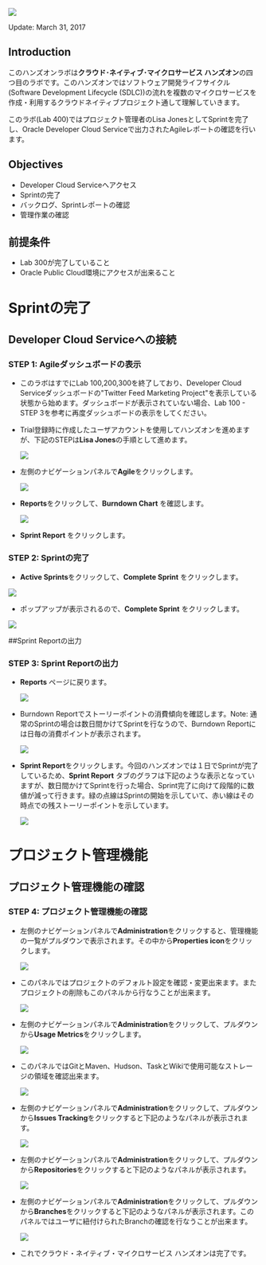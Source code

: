 ![](images/400/PictureTitle.png)

Update: March 31, 2017

## Introduction

このハンズオンラボは**クラウド･ネイティブ･マイクロサービス ハンズオン**の四つ目のラボです。このハンズオンではソフトウェア開発ライフサイクル(Software Development Lifecycle (SDLC))の流れを複数のマイクロサービスを作成・利用するクラウドネイティブプロジェクト通して理解していきます。

このラボ(Lab 400)ではプロジェクト管理者のLisa JonesとしてSprintを完了し、Oracle Developer Cloud Serviceで出力されたAgileレポートの確認を行います。

## Objectives
- Developer Cloud Serviceへアクセス
- Sprintの完了
- バックログ、Sprintレポートの確認
- 管理作業の確認


## 前提条件

- Lab 300が完了していること
- Oracle Public Cloud環境にアクセスが出来ること


# Sprintの完了

## Developer Cloud Serviceへの接続

### **STEP 1**: Agileダッシュボードの表示

- このラボはすでにLab 100,200,300を終了しており、Developer Cloud Serviceダッシュボードの"Twitter Feed Marketing Project"を表示している状態から始めます。ダッシュボードが表示されていない場合、Lab 100 - STEP 3を参考に再度ダッシュボードの表示をしてください。

- Trial登録時に作成したユーザアカウントを使用してハンズオンを進めますが、下記のSTEPは**Lisa Jones**の手順として進めます。

    ![](images/lisa.png)  

- 左側のナビゲーションパネルで**Agile**をクリックします。

    ![](images/400/image002.png)

- **Reports**をクリックして、**Burndown Chart** を確認します。

    ![](images/400/image003.png)

- **Sprint Report** をクリックします。


### **STEP 2**: Sprintの完了

- **Active Sprints**をクリックして、**Complete Sprint** をクリックします。

![](images/400/image005.png)

- ポップアップが表示されるので、**Complete Sprint** をクリックします。

![](images/400/image006.png)

##Sprint Reportの出力

### **STEP 3**: Sprint Reportの出力

- **Reports** ページに戻ります。

    ![](images/400/image007.png)


- Burndown Reportでストーリーポイントの消費傾向を確認します。Note: 通常のSprintの場合は数日間かけてSprintを行なうので、Burndown Reportには日毎の消費ポイントが表示されます。

    ![](images/400/image015.png)


- **Sprint Report**をクリックします。今回のハンズオンでは１日でSprintが完了しているため、**Sprint Report** タブのグラフは下記のような表示となっていますが、数日間かけてSprintを行った場合、Sprint完了に向けて段階的に数値が減って行きます。緑の点線はSprintの開始を示していて、赤い線はその時点での残ストーリーポイントを示しています。

    ![](images/400/image016.png)

# プロジェクト管理機能

## プロジェクト管理機能の確認

### **STEP 4**: プロジェクト管理機能の確認

- 左側のナビゲーションパネルで**Administration**をクリックすると、管理機能の一覧がプルダウンで表示されます。その中から**Properties icon**をクリックします。

    ![](images/400/image008.png)

- このパネルではプロジェクトのデフォルト設定を確認・変更出来ます。またプロジェクトの削除もこのパネルから行なうことが出来ます。

    ![](images/400/image009.png)

- 左側のナビゲーションパネルで**Administration**をクリックして、プルダウンから**Usage Metrics**をクリックします。

    ![](images/400/image010.png)

- このパネルではGitとMaven、Hudson、TaskとWikiで使用可能なストレージの領域を確認出来ます。

    ![](images/400/image011.png)

- 左側のナビゲーションパネルで**Administration**をクリックして、プルダウンから**Issues Tracking**をクリックすると下記のようなパネルが表示されます。

    ![](images/400/image012.png)

- 左側のナビゲーションパネルで**Administration**をクリックして、プルダウンから**Repositories**をクリックすると下記のようなパネルが表示されます。

    ![](images/400/image013.png)

- 左側のナビゲーションパネルで**Administration**をクリックして、プルダウンから**Branches**をクリックすると下記のようなパネルが表示されます。このパネルではユーザに紐付けられたBranchの確認を行なうことが出来ます。

    ![](images/400/image014.2.png)

- これでクラウド・ネイティブ・マイクロサービス ハンズオンは完了です。
